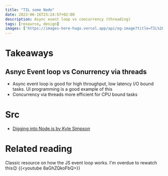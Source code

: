 ```yaml
---
title: "TIL some Node"
date: 2023-06-16T23:24:57+02:00
description: Async event loop vs concurrency (threading)
tags: [resource, design]
images: ['https://images-here-hugo.vercel.app/api/og-image?title=TIL%20some%20Node']
---
```


# Takeaways
## Asnyc Event loop vs Conurrency via threads
- Async event loop is good for high throughput, low latency I/O bound tasks. UI programming is a good example of this
- Concurrency via threads more efficient for CPU bound tasks

# Src
- [Digging into Node.js by Kyle Simpson](https://frontendmasters.com/courses/digging-into-node/)

# Related reading
Classic resource on how the JS event loop works. I'm overdue to rewatch this😉
{{<youtube 8aGhZQkoFbQ>}}